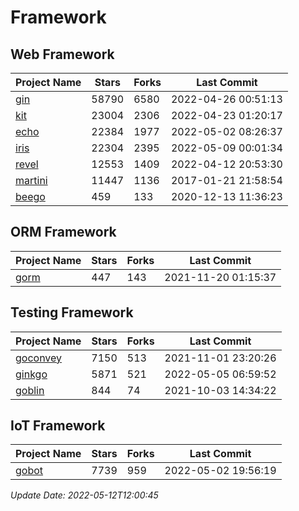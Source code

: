 # Framework

## Web Framework
| Project Name | Stars | Forks | Last Commit |
| ------------ | ----- | ----- | ----------- |
| [gin](https://github.com/gin-gonic/gin) | 58790 | 6580 | 2022-04-26 00:51:13 |
| [kit](https://github.com/go-kit/kit) | 23004 | 2306 | 2022-04-23 01:20:17 |
| [echo](https://github.com/labstack/echo) | 22384 | 1977 | 2022-05-02 08:26:37 |
| [iris](https://github.com/kataras/iris) | 22304 | 2395 | 2022-05-09 00:01:34 |
| [revel](https://github.com/revel/revel) | 12553 | 1409 | 2022-04-12 20:53:30 |
| [martini](https://github.com/go-martini/martini) | 11447 | 1136 | 2017-01-21 21:58:54 |
| [beego](https://github.com/astaxie/beego) | 459 | 133 | 2020-12-13 11:36:23 |

## ORM Framework
| Project Name | Stars | Forks | Last Commit |
| ------------ | ----- | ----- | ----------- |
| [gorm](https://github.com/jinzhu/gorm) | 447 | 143 | 2021-11-20 01:15:37 |

## Testing Framework
| Project Name | Stars | Forks | Last Commit |
| ------------ | ----- | ----- | ----------- |
| [goconvey](https://github.com/smartystreets/goconvey) | 7150 | 513 | 2021-11-01 23:20:26 |
| [ginkgo](https://github.com/onsi/ginkgo) | 5871 | 521 | 2022-05-05 06:59:52 |
| [goblin](https://github.com/franela/goblin) | 844 | 74 | 2021-10-03 14:34:22 |

## IoT Framework
| Project Name | Stars | Forks | Last Commit |
| ------------ | ----- | ----- | ----------- |
| [gobot](https://github.com/hybridgroup/gobot) | 7739 | 959 | 2022-05-02 19:56:19 |

*Update Date: 2022-05-12T12:00:45*